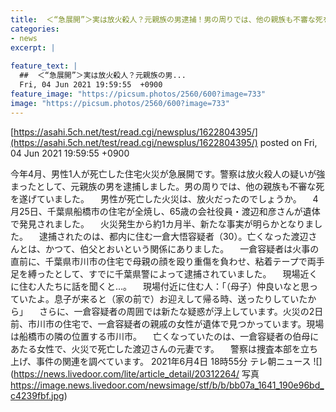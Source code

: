 ```yaml
---
title:  ＜“急展開”＞実は放火殺人？元親族の男逮捕！男の周りでは、他の親族も不審な死を遂げていました  
categories:
- news
excerpt: |
  
feature_text: |
  ##  ＜“急展開”＞実は放火殺人？元親族の男...
  Fri, 04 Jun 2021 19:59:55  +0900
feature_image: "https://picsum.photos/2560/600?image=733"
image: "https://picsum.photos/2560/600?image=733"
---
```


[https://asahi.5ch.net/test/read.cgi/newsplus/1622804395/](https://asahi.5ch.net/test/read.cgi/newsplus/1622804395/)
posted on Fri, 04 Jun 2021 19:59:55  +0900

<!--more-->

今年4月、男性1人が死亡した住宅火災が急展開です。警察は放火殺人の疑いが強まったとして、元親族の男を逮捕しました。男の周りでは、他の親族も不審な死を遂げていました。 　男性が死亡した火災は、放火だったのでしょうか。 　4月25日、千葉県船橋市の住宅が全焼し、65歳の会社役員・渡辺和彦さんが遺体で発見されました。 　火災発生から約1カ月半、新たな事実が明らかとなりました。 　逮捕されたのは、都内に住む一倉大悟容疑者（30）。亡くなった渡辺さんとは、かつて、伯父とおいという関係にありました。 　一倉容疑者は火事の直前に、千葉県市川市の住宅で母親の顔を殴り重傷を負わせ、粘着テープで両手足を縛ったとして、すでに千葉県警によって逮捕されていました。 　現場近くに住む人たちに話を聞くと…。 　現場付近に住む人：「（母子）仲良いなと思っていたよ。息子が来ると（家の前で）お迎えして帰る時、送ったりしていたから」 　さらに、一倉容疑者の周囲では新たな疑惑が浮上しています。火災の2日前、市川市の住宅で、一倉容疑者の親戚の女性が遺体で見つかっています。現場は船橋市の隣の位置する市川市。 　亡くなっていたのは、一倉容疑者の伯母にあたる女性で、火災で死亡した渡辺さんの元妻です。 　警察は捜査本部を立ち上げ、事件の関連を調べています。 2021年6月4日 18時55分 テレ朝ニュース ![](https://news.livedoor.com/lite/article_detail/20312264/ 写真 https://image.news.livedoor.com/newsimage/stf/b/b/bb07a_1641_190e96bd_c4239fbf.jpg)
